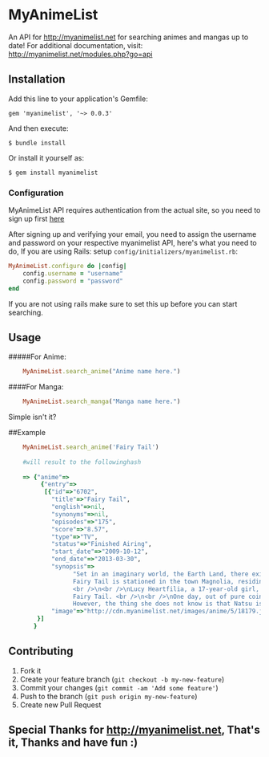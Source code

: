 # MyAnimeList
An API for http://myanimelist.net for searching animes and mangas up to date!
For additional documentation, visit: http://myanimelist.net/modules.php?go=api
## Installation

Add this line to your application's Gemfile:

    gem 'myanimelist', '~> 0.0.3'

And then execute:

    $ bundle install

Or install it yourself as:

    $ gem install myanimelist

### Configuration
MyAnimeList API requires authentication from the actual site, so you need to sign up first 
<a href="http://myanimelist.net/register.php">here</a>

After signing up and verifying your email, you need to assign the username and password on your respective myanimelist API,
here's what you need to do, 
If you are using Rails: setup `config/initializers/myanimelist.rb`:
```ruby
MyAnimeList.configure do |config|
    config.username = "username"
    config.password = "password"
end
```
If you are not using rails make sure to set this up before you can start searching.

## Usage
#####For Anime:
```ruby
    MyAnimeList.search_anime("Anime name here.")
```
####For Manga:
```ruby
    MyAnimeList.search_manga("Manga name here.")
```

Simple isn't it?

##Example
```ruby
    MyAnimeList.search_anime('Fairy Tail')
    
    #will result to the followinghash
    
    => {"anime"=>
         {"entry"=>
          [{"id"=>"6702", 
            "title"=>"Fairy Tail", 
            "english"=>nil, 
            "synonyms"=>nil, 
            "episodes"=>"175", 
            "score"=>"8.57", 
            "type"=>"TV", 
            "status"=>"Finished Airing", 
            "start_date"=>"2009-10-12", 
            "end_date"=>"2013-03-30", 
            "synopsis"=>
                  "Set in an imaginary world, the Earth Land, there exists a Mage Guild called \"Fairy Tail\". 
                  Fairy Tail is stationed in the town Magnolia, residing in the Kingdom of Fiore, and is currently governed by Makarov, Guild's master. 
                  <br />\n<br />\nLucy Heartfilia, a 17-year-old girl, wishes to become a full-fledged mage and join one of the most prestigious Mage Guilds in the world, 
                  Fairy Tail. <br />\n<br />\nOne day, out of pure coincidence, she meets Natsu Dragneel, a boy who is transportation-sick, but very cheerful in nature. 
                  However, the thing she does not know is that Natsu is the closest connection to Fairy Tail, as he is a Mage in Fairy Tail.", 
            "image"=>"http://cdn.myanimelist.net/images/anime/5/18179.jpg"}
        }]
       }
```

## Contributing

1. Fork it
2. Create your feature branch (`git checkout -b my-new-feature`)
3. Commit your changes (`git commit -am 'Add some feature'`)
4. Push to the branch (`git push origin my-new-feature`)
5. Create new Pull Request


## Special Thanks for http://myanimelist.net, That's it, Thanks and have fun :)
